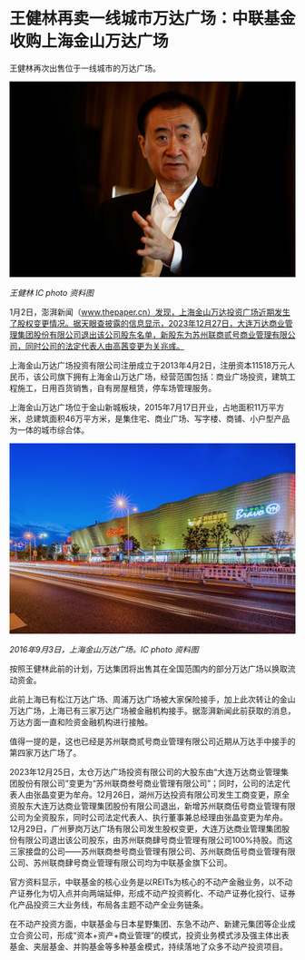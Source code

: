 # 王健林再卖一线城市万达广场：中联基金收购上海金山万达广场

王健林再次出售位于一线城市的万达广场。

![bc35f41b4c40bc51e34f58c42feb182f.jpg](https://raw.githubusercontent.com/qqhsx/qqnews_image/main/2024/01/02/王健林再卖一线城市万达广场：中联基金收购上海金山万达广场/bc35f41b4c40bc51e34f58c42feb182f.jpg)

 _王健林 IC photo 资料图_

1月2日，澎湃新闻（www.thepaper.cn）发现，上海金山万达投资广场近期发生了股权变更情况。据天眼查披露的信息显示，2023年12月27日，大连万达商业管理集团股份有限公司退出该公司股东名单，新股东为苏州联商贰号商业管理有限公司，同时公司的法定代表人由高茜变更为关兆彧。

上海金山万达广场投资有限公司注册成立于2013年4月2日，注册资本11518万元人民币，该公司旗下拥有上海金山万达广场，经营范围包括：商业广场投资，建筑工程施工，日用百货销售，自有房屋租赁，停车场管理服务。

上海金山万达广场位于金山新城板块，2015年7月17日开业，占地面积11万平方米，总建筑面积46万平方米，是集住宅、商业广场、写字楼、商铺、小户型产品为一体的城市综合体。

![ff415d82f197981f9bd0efe7aa083d8b.jpg](https://raw.githubusercontent.com/qqhsx/qqnews_image/main/2024/01/02/王健林再卖一线城市万达广场：中联基金收购上海金山万达广场/ff415d82f197981f9bd0efe7aa083d8b.jpg)

 _2016年9月3日，上海金山万达广场。IC photo 资料图_

按照王健林此前的计划，万达集团将出售其在全国范围内的部分万达广场以换取流动资金。

此前上海已有松江万达广场、周浦万达广场被大家保险接手，加上此次转让的金山万达广场，上海已有三家万达广场被金融机构接手。据澎湃新闻此前获取的消息，万达方面一直和险资金融机构进行接触。

值得一提的是，这也已经是苏州联商贰号商业管理有限公司近期从万达手中接手的第四家万达广场了。

2023年12月25日，太仓万达广场投资有限公司的大股东由“大连万达商业管理集团股份有限公司”变更为“苏州联商叁号商业管理有限公司”；同时，公司的法定代表人由张晶变更为牟舟。12月26日，湖州万达投资有限公司发生工商变更，原全资股东大连万达商业管理集团股份有限公司退出，新增苏州联商伍号商业管理有限公司为全资股东，同时公司法定代表人、执行董事兼总经理由张晶变更为牟舟。12月29日，广州萝岗万达广场有限公司发生股权变更，大连万达商业管理集团股份有限公司退出该公司股东，由苏州联商肆号商业管理有限公司100%持股。而这三家接盘的公司——苏州联商叁号商业管理有限公司、苏州联商伍号商业管理有限公司、苏州联商肆号商业管理有限公司均为中联基金旗下公司。

官方资料显示，中联基金的核心业务是以REITs为核心的不动产金融业务，以不动产证券化为切入点并向两端延伸，形成不动产投资孵化、不动产证券化投行、证券化产品投资三大业务线，布局各主题不动产全业务链条。

在不动产投资方面，中联基金与日本星野集团、东急不动产、新建元集团等企业成立合资公司，形成“资本+资产+商业管理”的模式，投资业务模式涉及强主体出表基金、夹层基金、并购基金等多种基金模式，持续落地了众多不动产投资项目。

